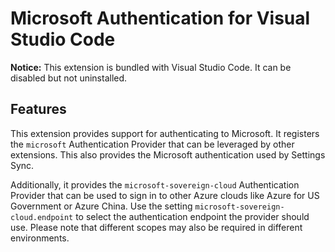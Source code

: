 # Microsoft Authentication for Visual Studio Code

**Notice:** This extension is bundled with Visual Studio Code. It can be disabled but not uninstalled.

## Features

This extension provides support for authenticating to Microsoft. It registers the `microsoft` Authentication Provider that can be leveraged by other extensions. This also provides the Microsoft authentication used by Settings Sync.

Additionally, it provides the `microsoft-sovereign-cloud` Authentication Provider that can be used to sign in to other Azure clouds like Azure for US Government or Azure China. Use the setting `microsoft-sovereign-cloud.endpoint` to select the authentication endpoint the provider should use. Please note that different scopes may also be required in different environments.
